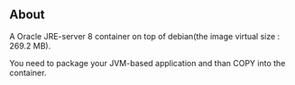 ## About

A Oracle JRE-server 8 container on top of debian(the image virtual size : 269.2 MB). 
 
You need to package your JVM-based application and than COPY into the container.
